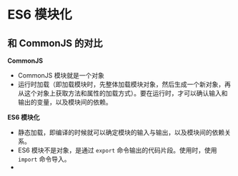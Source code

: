 # ES6 模块化
## 和 CommonJS 的对比
**CommonJS**

- CommonJS 模块就是一个对象
- 运行时加载（即加载模块时，先整体加载模块对象，然后生成一个新对象，再从这个对象上获取方法和属性的加载方式）。要在运行时，才可以确认输入和输出的变量，以及模块间的依赖。
  

**ES6 模块化**

- 静态加载，即编译的时候就可以确定模块的输入与输出，以及模块间的依赖关系。
- ES6 模块不是对象，是通过 `export` 命令输出的代码片段。使用时，使用 `import` 命令导入。
- 